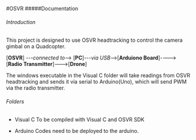 #OSVR
#####Documentation

###### Introduction

This project is designed to use OSVR headtracking to control the camera gimbal on a Quadcopter.

[**OSVR**] ---*connected to*--> [**PC**]---*via USB*-->[**Arduiono Board**]---->[**Radio Transmitter**]--->[**Drone**]

The windows executable in the Visual C folder will take readings from OSVR headtracking and sends it via serial to Arduino(Uno), which will send PWM via the radio transmitter.

###### Folders

- Visual C
        To be compiled with Visual C and OSVR SDK

- Arduino
        Codes need to be deployed to the arduino.

